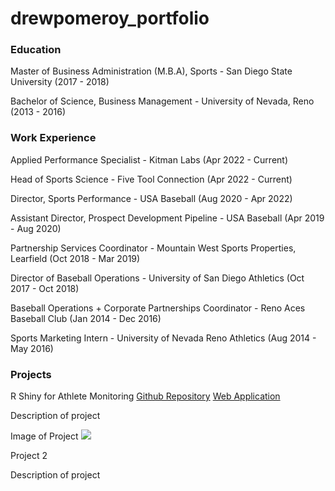 # drewpomeroy_portfolio

### Education
Master of Business Administration (M.B.A), Sports - San Diego State University (2017 - 2018)

Bachelor of Science, Business Management - University of Nevada, Reno (2013 - 2016)

### Work Experience
Applied Performance Specialist - Kitman Labs (Apr 2022 - Current)

Head of Sports Science - Five Tool Connection (Apr 2022 - Current)

Director, Sports Performance - USA Baseball (Aug 2020 - Apr 2022)

Assistant Director, Prospect Development Pipeline - USA Baseball (Apr 2019 - Aug 2020)

Partnership Services Coordinator - Mountain West Sports Properties, Learfield (Oct 2018 - Mar 2019)

Director of Baseball Operations - University of San Diego Athletics (Oct 2017 - Oct 2018)

Baseball Operations + Corporate Partnerships Coordinator - Reno Aces Baseball Club (Jan 2014 - Dec 2016)

Sports Marketing Intern - University of Nevada Reno Athletics (Aug 2014 - May 2016)

### Projects
R Shiny for Athlete Monitoring
[Github Repository](https://github.com/dpom93/RShiny_for_athlete_monitoring/tree/main?tab=readme-ov-file)
[Web Application](https://dpomperformance.shinyapps.io/RWalkthrough/)


Description of project

Image of Project
![](images/...)


Project 2

Description of project
